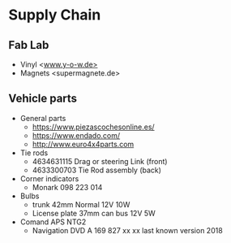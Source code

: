 # Supply Chain

## Fab Lab

- Vinyl <www.y-o-w.de>
- Magnets <supermagnete.de>

## Vehicle parts

- General parts
	- <https://www.piezascochesonline.es/>
	- <https://www.endado.com/>
	- <http://www.euro4x4parts.com>
- Tie rods
	- 4634631115 Drag or steering Link (front)
	- 4633300703 Tie Rod assembly (back)
- Corner indicators
	- Monark  098 223 014
- Bulbs
	- trunk 42mm Normal 12V 10W
	- License plate 37mm can bus 12V 5W
- Comand APS NTG2
	- Navigation DVD A 169 827 xx xx last known version 2018

